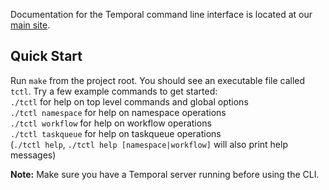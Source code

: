 Documentation for the Temporal command line interface is located at our [main site](https://docs.temporal.io/docs/system-tools/tctl).

## Quick Start
Run `make` from the project root. You should see an executable file called `tctl`. Try a few example commands to 
get started:   
`./tctl` for help on top level commands and global options   
`./tctl namespace` for help on namespace operations  
`./tctl workflow` for help on workflow operations  
`./tctl taskqueue` for help on taskqueue operations  
(`./tctl help`, `./tctl help [namespace|workflow]` will also print help messages)

**Note:** Make sure you have a Temporal server running before using the CLI.

